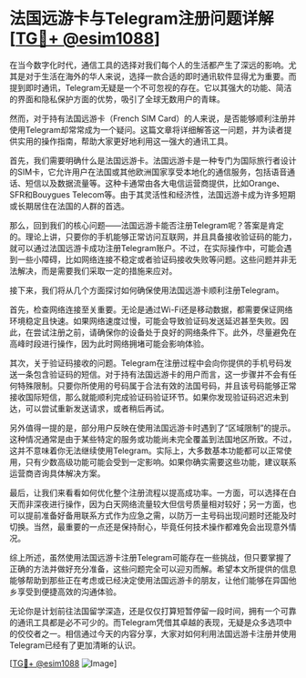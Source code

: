 # 法国远游卡与Telegram注册问题详解[[TG💪+ @esim1088](https://t.me/s/esim1088)]

在当今数字化时代，通信工具的选择对我们每个人的生活都产生了深远的影响。尤其是对于生活在海外的华人来说，选择一款合适的即时通讯软件显得尤为重要。而提到即时通讯，Telegram无疑是一个不可忽视的存在。它以其强大的功能、简洁的界面和隐私保护方面的优势，吸引了全球无数用户的青睐。

然而，对于持有法国远游卡（French SIM Card）的人来说，是否能够顺利注册并使用Telegram却常常成为一个疑问。这篇文章将详细解答这一问题，并为读者提供实用的操作指南，帮助大家更好地利用这一强大的通讯工具。

首先，我们需要明确什么是法国远游卡。法国远游卡是一种专门为国际旅行者设计的SIM卡，它允许用户在法国或其他欧洲国家享受本地化的通信服务，包括语音通话、短信以及数据流量等。这种卡通常由各大电信运营商提供，比如Orange、SFR和Bouygues Telecom等。由于其灵活性和经济性，法国远游卡成为许多短期或长期居住在法国的人群的首选。

那么，回到我们的核心问题——法国远游卡能否注册Telegram呢？答案是肯定的。理论上讲，只要你的手机能够正常访问互联网，并且具备接收验证码的能力，就可以通过法国远游卡成功注册Telegram账户。不过，在实际操作中，可能会遇到一些小障碍，比如网络连接不稳定或者验证码接收失败等问题。这些问题并非无法解决，而是需要我们采取一定的措施来应对。

接下来，我们将从几个方面探讨如何确保使用法国远游卡顺利注册Telegram。

首先，检查网络连接至关重要。无论是通过Wi-Fi还是移动数据，都需要保证网络环境稳定且快速。如果网络速度过慢，可能会导致验证码发送延迟甚至失败。因此，在尝试注册之前，请确保你的设备处于良好的网络条件下。此外，尽量避免在高峰时段进行操作，因为此时网络拥堵可能会影响体验。

其次，关于验证码接收的问题。Telegram在注册过程中会向你提供的手机号码发送一条包含验证码的短信。对于持有法国远游卡的用户而言，这一步骤并不会有任何特殊限制。只要你所使用的号码属于合法有效的法国号码，并且该号码能够正常接收国际短信，那么就能顺利完成验证码验证环节。如果你发现验证码迟迟未到达，可以尝试重新发送请求，或者稍后再试。

另外值得一提的是，部分用户反映在使用法国远游卡时遇到了“区域限制”的提示。这种情况通常是由于某些特定的服务或功能尚未完全覆盖到法国地区所致。不过，这并不意味着你无法继续使用Telegram。实际上，大多数基本功能都可以正常使用，只有少数高级功能可能会受到一定影响。如果你确实需要这些功能，建议联系运营商咨询具体解决方案。

最后，让我们来看看如何优化整个注册流程以提高成功率。一方面，可以选择在白天而非深夜进行操作，因为白天网络流量较大但信号质量相对较好；另一方面，也可以提前准备好备用联系方式作为应急之需，以防万一主号码出现问题时还能及时切换。当然，最重要的一点还是保持耐心，毕竟任何技术操作都难免会出现意外情况。

综上所述，虽然使用法国远游卡注册Telegram可能存在一些挑战，但只要掌握了正确的方法并做好充分准备，这些问题完全可以迎刃而解。希望本文所提供的信息能够帮助到那些正在考虑或已经决定使用法国远游卡的朋友，让他们能够在异国他乡享受到便捷高效的沟通体验。

无论你是计划前往法国留学深造，还是仅仅打算短暂停留一段时间，拥有一个可靠的通讯工具都是必不可少的。而Telegram凭借其卓越的表现，无疑是众多选项中的佼佼者之一。相信通过今天的内容分享，大家对如何利用法国远游卡注册并使用Telegram已经有了更加清晰的认识。

[[TG💪+ @esim1088](https://t.me/s/esim1088) ![Image](https://i.postimg.cc/4NQfJmqS/Snipaste-2025-05-13-00-14-12.png)]